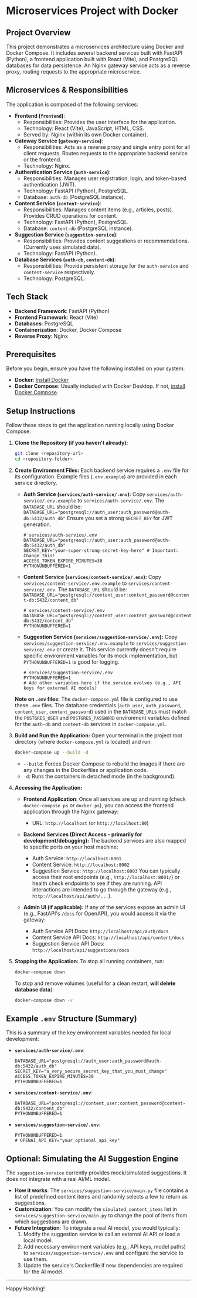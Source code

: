 # Microservices Project with Docker

## Project Overview

This project demonstrates a microservices architecture using Docker and Docker Compose. It includes several backend services built with FastAPI (Python), a frontend application built with React (Vite), and PostgreSQL databases for data persistence. An Nginx gateway service acts as a reverse proxy, routing requests to the appropriate microservice.

## Microservices & Responsibilities

The application is composed of the following services:

*   **Frontend (`frontend`)**:
    *   Responsibilities: Provides the user interface for the application.
    *   Technology: React (Vite), JavaScript, HTML, CSS.
    *   Served by: Nginx (within its own Docker container).
*   **Gateway Service (`gateway-service`)**:
    *   Responsibilities: Acts as a reverse proxy and single entry point for all client requests. Routes requests to the appropriate backend service or the frontend.
    *   Technology: Nginx.
*   **Authentication Service (`auth-service`)**:
    *   Responsibilities: Manages user registration, login, and token-based authentication (JWT).
    *   Technology: FastAPI (Python), PostgreSQL.
    *   Database: `auth-db` (PostgreSQL instance).
*   **Content Service (`content-service`)**:
    *   Responsibilities: Manages content items (e.g., articles, posts). Provides CRUD operations for content.
    *   Technology: FastAPI (Python), PostgreSQL.
    *   Database: `content-db` (PostgreSQL instance).
*   **Suggestion Service (`suggestion-service`)**:
    *   Responsibilities: Provides content suggestions or recommendations. (Currently uses simulated data).
    *   Technology: FastAPI (Python).
*   **Database Services (`auth-db`, `content-db`)**:
    *   Responsibilities: Provide persistent storage for the `auth-service` and `content-service` respectively.
    *   Technology: PostgreSQL.

## Tech Stack

*   **Backend Framework**: FastAPI (Python)
*   **Frontend Framework**: React (Vite)
*   **Databases**: PostgreSQL
*   **Containerization**: Docker, Docker Compose
*   **Reverse Proxy**: Nginx

## Prerequisites

Before you begin, ensure you have the following installed on your system:

*   **Docker**: [Install Docker](https://docs.docker.com/get-docker/)
*   **Docker Compose**: Usually included with Docker Desktop. If not, [install Docker Compose](https://docs.docker.com/compose/install/).

## Setup Instructions

Follow these steps to get the application running locally using Docker Compose:

1.  **Clone the Repository (if you haven't already):**
    ```bash
    git clone <repository-url>
    cd <repository-folder>
    ```

2.  **Create Environment Files:**
    Each backend service requires a `.env` file for its configuration. Example files (`.env.example`) are provided in each service directory.

    *   **Auth Service (`services/auth-service/.env`):**
        Copy `services/auth-service/.env.example` to `services/auth-service/.env`.
        The `DATABASE_URL` should be:
        `DATABASE_URL="postgresql://auth_user:auth_password@auth-db:5432/auth_db"`
        Ensure you set a strong `SECRET_KEY` for JWT generation.
        ```env
        # services/auth-service/.env
        DATABASE_URL="postgresql://auth_user:auth_password@auth-db:5432/auth_db"
        SECRET_KEY="your-super-strong-secret-key-here" # Important: Change this!
        ACCESS_TOKEN_EXPIRE_MINUTES=30
        PYTHONUNBUFFERED=1
        ```

    *   **Content Service (`services/content-service/.env`):**
        Copy `services/content-service/.env.example` to `services/content-service/.env`.
        The `DATABASE_URL` should be:
        `DATABASE_URL="postgresql://content_user:content_password@content-db:5432/content_db"`
        ```env
        # services/content-service/.env
        DATABASE_URL="postgresql://content_user:content_password@content-db:5432/content_db"
        PYTHONUNBUFFERED=1
        ```

    *   **Suggestion Service (`services/suggestion-service/.env`):**
        Copy `services/suggestion-service/.env.example` to `services/suggestion-service/.env` or create it.
        This service currently doesn't require specific environment variables for its mock implementation, but `PYTHONUNBUFFERED=1` is good for logging.
        ```env
        # services/suggestion-service/.env
        PYTHONUNBUFFERED=1
        # Add other variables here if the service evolves (e.g., API keys for external AI models)
        ```

    **Note on `.env` files:** The `docker-compose.yml` file is configured to use these `.env` files. The database credentials (`auth_user`, `auth_password`, `content_user`, `content_password`) used in the `DATABASE_URL`s must match the `POSTGRES_USER` and `POSTGRES_PASSWORD` environment variables defined for the `auth-db` and `content-db` services in `docker-compose.yml`.

3.  **Build and Run the Application:**
    Open your terminal in the project root directory (where `docker-compose.yml` is located) and run:
    ```bash
    docker-compose up --build -d
    ```
    *   `--build`: Forces Docker Compose to rebuild the images if there are any changes in the Dockerfiles or application code.
    *   `-d`: Runs the containers in detached mode (in the background).

4.  **Accessing the Application:**

    *   **Frontend Application**:
        Once all services are up and running (check `docker-compose ps` or `docker ps`), you can access the frontend application through the Nginx gateway:
        *   URL: `http://localhost` (or `http://localhost:80`)

    *   **Backend Services (Direct Access - primarily for development/debugging):**
        The backend services are also mapped to specific ports on your host machine:
        *   Auth Service: `http://localhost:8001`
        *   Content Service: `http://localhost:8002`
        *   Suggestion Service: `http://localhost:8003`
        You can typically access their root endpoints (e.g., `http://localhost:8001/`) or health check endpoints to see if they are running. API interactions are intended to go through the gateway (e.g., `http://localhost/api/auth/...`).

    *   **Admin UI (if applicable):**
        If any of the services expose an admin UI (e.g., FastAPI's `/docs` for OpenAPI), you would access it via the gateway:
        *   Auth Service API Docs: `http://localhost/api/auth/docs`
        *   Content Service API Docs: `http://localhost/api/content/docs`
        *   Suggestion Service API Docs: `http://localhost/api/suggestions/docs`

5.  **Stopping the Application:**
    To stop all running containers, run:
    ```bash
    docker-compose down
    ```
    To stop and remove volumes (useful for a clean restart, **will delete database data**):
    ```bash
    docker-compose down -v
    ```

## Example `.env` Structure (Summary)

This is a summary of the key environment variables needed for local development:

*   **`services/auth-service/.env`**:
    ```
    DATABASE_URL="postgresql://auth_user:auth_password@auth-db:5432/auth_db"
    SECRET_KEY="a_very_secure_secret_key_that_you_must_change"
    ACCESS_TOKEN_EXPIRE_MINUTES=30
    PYTHONUNBUFFERED=1
    ```

*   **`services/content-service/.env`**:
    ```
    DATABASE_URL="postgresql://content_user:content_password@content-db:5432/content_db"
    PYTHONUNBUFFERED=1
    ```

*   **`services/suggestion-service/.env`**:
    ```
    PYTHONUNBUFFERED=1
    # OPENAI_API_KEY="your_optional_api_key"
    ```

## Optional: Simulating the AI Suggestion Engine

The `suggestion-service` currently provides mock/simulated suggestions. It does not integrate with a real AI/ML model.

*   **How it works**: The `services/suggestion-service/main.py` file contains a list of predefined content items and randomly selects a few to return as suggestions.
*   **Customization**: You can modify the `simulated_content_items` list in `services/suggestion-service/main.py` to change the pool of items from which suggestions are drawn.
*   **Future Integration**: To integrate a real AI model, you would typically:
    1.  Modify the suggestion service to call an external AI API or load a local model.
    2.  Add necessary environment variables (e.g., API keys, model paths) to `services/suggestion-service/.env` and configure the service to use them.
    3.  Update the service's Dockerfile if new dependencies are required for the AI model.

---

Happy Hacking!
```
